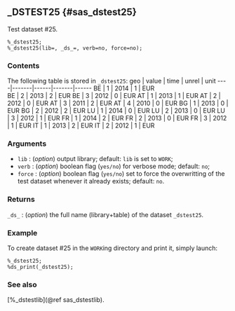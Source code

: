 ## _DSTEST25 {#sas_dstest25}
Test dataset #25.

	%_dstest25;
	%_dstest25(lib=, _ds_=, verb=no, force=no);

### Contents
The following table is stored in `_dstest25`:
geo | value | time | unrel | unit 
----|-------|------|-------|------
 BE |   1   | 2014 |   1   |  EUR   
 BE |   2   | 2013 |   2   |  EUR
 BE |   3   | 2012 |   0   |  EUR
 AT |   1   | 2013 |   1   |  EUR
 AT |   2   | 2012 |   0   |  EUR
 AT |   3   | 2011 |   2   |  EUR
 AT |   4   | 2010 |   0   |  EUR
 BG |   1   | 2013 |   0   |  EUR
 BG |   2   | 2012 |   2   |  EUR
 LU |   1   | 2014 |   0   |  EUR
 LU |   2   | 2013 |   0   |  EUR
 LU |   3   | 2012 |   1   |  EUR
 FR |   1   | 2014 |   2   |  EUR
 FR |   2   | 2013 |   0   |  EUR
 FR |   3   | 2012 |   1   |  EUR
 IT |   1   | 2013 |   2   |  EUR
 IT |   2   | 2012 |   1   |  EUR

### Arguments
* `lib` : (_option_) output library; default: `lib` is set to `WORK`;
* `verb` : (_option_) boolean flag (`yes/no`) for verbose mode; default: `no`;
* `force` : (_option_) boolean flag (`yes/no`) set to force the overwritting of the
	test dataset whenever it already exists; default: `no`. 

### Returns
`_ds_` : (_option_) the full name (library+table) of the dataset `_dstest25`. 

### Example
To create dataset #25 in the `WORK`ing directory and print it, simply launch:
	
	%_dstest25;
	%ds_print(_dstest25);

### See also
[%_dstestlib](@ref sas_dstestlib).
